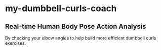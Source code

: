 # my-dumbbell-curls-coach

## Real-time Human Body Pose Action Analysis

By checking your elbow angles to help build more efficient dumbbell curls exercises.
